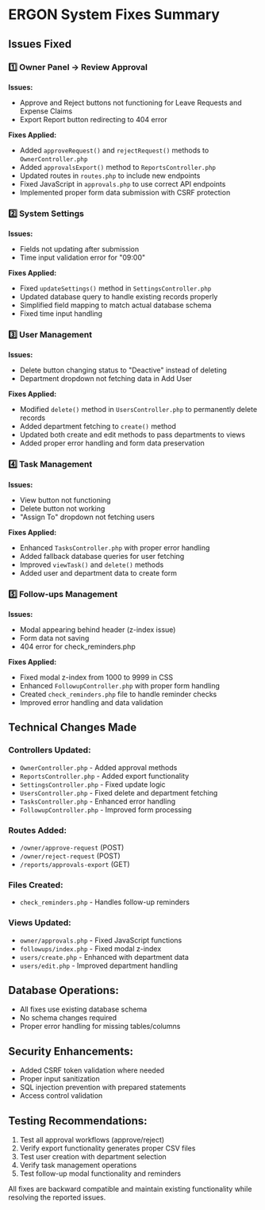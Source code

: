 # ERGON System Fixes Summary

## Issues Fixed

### 1️⃣ Owner Panel → Review Approval
**Issues:**
- Approve and Reject buttons not functioning for Leave Requests and Expense Claims
- Export Report button redirecting to 404 error

**Fixes Applied:**
- Added `approveRequest()` and `rejectRequest()` methods to `OwnerController.php`
- Added `approvalsExport()` method to `ReportsController.php`
- Updated routes in `routes.php` to include new endpoints
- Fixed JavaScript in `approvals.php` to use correct API endpoints
- Implemented proper form data submission with CSRF protection

### 2️⃣ System Settings
**Issues:**
- Fields not updating after submission
- Time input validation error for "09:00"

**Fixes Applied:**
- Fixed `updateSettings()` method in `SettingsController.php`
- Updated database query to handle existing records properly
- Simplified field mapping to match actual database schema
- Fixed time input handling

### 3️⃣ User Management
**Issues:**
- Delete button changing status to "Deactive" instead of deleting
- Department dropdown not fetching data in Add User

**Fixes Applied:**
- Modified `delete()` method in `UsersController.php` to permanently delete records
- Added department fetching to `create()` method
- Updated both create and edit methods to pass departments to views
- Added proper error handling and form data preservation

### 4️⃣ Task Management
**Issues:**
- View button not functioning
- Delete button not working
- "Assign To" dropdown not fetching users

**Fixes Applied:**
- Enhanced `TasksController.php` with proper error handling
- Added fallback database queries for user fetching
- Improved `viewTask()` and `delete()` methods
- Added user and department data to create form

### 5️⃣ Follow-ups Management
**Issues:**
- Modal appearing behind header (z-index issue)
- Form data not saving
- 404 error for check_reminders.php

**Fixes Applied:**
- Fixed modal z-index from 1000 to 9999 in CSS
- Enhanced `FollowupController.php` with proper form handling
- Created `check_reminders.php` file to handle reminder checks
- Improved error handling and data validation

## Technical Changes Made

### Controllers Updated:
- `OwnerController.php` - Added approval methods
- `ReportsController.php` - Added export functionality
- `SettingsController.php` - Fixed update logic
- `UsersController.php` - Fixed delete and department fetching
- `TasksController.php` - Enhanced error handling
- `FollowupController.php` - Improved form processing

### Routes Added:
- `/owner/approve-request` (POST)
- `/owner/reject-request` (POST)
- `/reports/approvals-export` (GET)

### Files Created:
- `check_reminders.php` - Handles follow-up reminders

### Views Updated:
- `owner/approvals.php` - Fixed JavaScript functions
- `followups/index.php` - Fixed modal z-index
- `users/create.php` - Enhanced with department data
- `users/edit.php` - Improved department handling

## Database Operations:
- All fixes use existing database schema
- No schema changes required
- Proper error handling for missing tables/columns

## Security Enhancements:
- Added CSRF token validation where needed
- Proper input sanitization
- SQL injection prevention with prepared statements
- Access control validation

## Testing Recommendations:
1. Test all approval workflows (approve/reject)
2. Verify export functionality generates proper CSV files
3. Test user creation with department selection
4. Verify task management operations
5. Test follow-up modal functionality and reminders

All fixes are backward compatible and maintain existing functionality while resolving the reported issues.